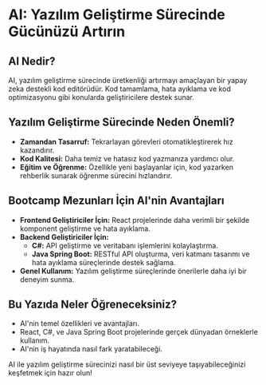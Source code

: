# AI: Yazılım Geliştirme Sürecinde Gücünüzü Artırın

## AI Nedir?

AI, yazılım geliştirme sürecinde üretkenliği artırmayı amaçlayan bir yapay zeka destekli kod editörüdür. Kod tamamlama, hata ayıklama ve kod optimizasyonu gibi konularda geliştiricilere destek sunar.

## Yazılım Geliştirme Sürecinde Neden Önemli?

- **Zamandan Tasarruf:** Tekrarlayan görevleri otomatikleştirerek hız kazandırır.
- **Kod Kalitesi:** Daha temiz ve hatasız kod yazmanıza yardımcı olur.
- **Eğitim ve Öğrenme:** Özellikle yeni başlayanlar için, kod yazarken rehberlik sunarak öğrenme sürecini hızlandırır.

## Bootcamp Mezunları İçin AI'nin Avantajları

- **Frontend Geliştiriciler İçin:** React projelerinde daha verimli bir şekilde komponent geliştirme ve hata ayıklama.
- **Backend Geliştiriciler İçin:**
  - **C#:** API geliştirme ve veritabanı işlemlerini kolaylaştırma.
  - **Java Spring Boot:** RESTful API oluşturma, veri katmanı tasarımı ve hata ayıklama süreçlerinde destek sağlama.
- **Genel Kullanım:** Yazılım geliştirme süreçlerinde önerilerle daha iyi bir deneyim sunma.

## Bu Yazıda Neler Öğreneceksiniz?

- AI'nin temel özellikleri ve avantajları.
- React, C#, ve Java Spring Boot projelerinde gerçek dünyadan örneklerle kullanım.
- AI'nin iş hayatında nasıl fark yaratabileceği.

AI ile yazılım geliştirme sürecinizi nasıl bir üst seviyeye taşıyabileceğinizi keşfetmek için hazır olun!
